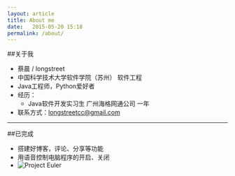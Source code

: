 ```yaml
---
layout: article
title: About me
date:   2015-05-20 15:18
permalink: /about/
---
```

<!-- ######2015-05-10-关于我.md -->


##关于我
- 蔡晨 / longstreet
- 中国科学技术大学软件学院（苏州） 软件工程
- Java工程师，Python爱好者
- 经历：
    - Java软件开发实习生 广州海格网通公司 一年
- 联系方式：longstreetcc@gmail.com

---

##已完成


- 搭建好博客，评论、分享等功能
- 用语音控制电脑程序的开启、关闭
- ![Project Euler](https://projecteuler.net/profile/longstreet.png)